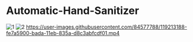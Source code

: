 # Automatic-Hand-Sanitizer
![1](https://user-images.githubusercontent.com/84577788/119212890-f9b4a580-bad8-11eb-9a9d-10cf5d49f953.jpeg)
![2](https://user-images.githubusercontent.com/84577788/119213043-0be31380-bada-11eb-9f24-842d8627e20e.jpeg)
https://user-images.githubusercontent.com/84577788/119213188-fe7a5900-bada-11eb-835a-d8c3abfcdf01.mp4
